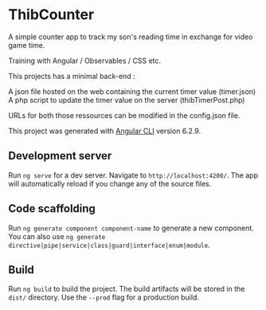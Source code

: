 # ThibCounter

A simple counter app to track my son's reading time in exchange for video game time.

Training with Angular / Observables / CSS etc.

This projects has a minimal back-end :

A json file hosted on the web containing the current timer value (timer.json)
A php script to update the timer value on the server (thibTimerPost.php)

URLs for both those ressources can be modified in the config.json file.

This project was generated with [Angular CLI](https://github.com/angular/angular-cli) version 6.2.9.

## Development server

Run `ng serve` for a dev server. Navigate to `http://localhost:4200/`. The app will automatically reload if you change any of the source files.

## Code scaffolding

Run `ng generate component component-name` to generate a new component. You can also use `ng generate directive|pipe|service|class|guard|interface|enum|module`.

## Build

Run `ng build` to build the project. The build artifacts will be stored in the `dist/` directory. Use the `--prod` flag for a production build.
